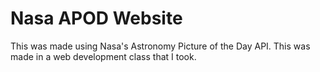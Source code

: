 # Nasa APOD Website

This was made using Nasa's Astronomy Picture of the Day API. This was made in a web development class that I took.
